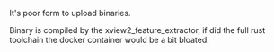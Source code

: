 It's poor form to upload binaries.

Binary is compiled by the xview2_feature_extractor, if did the full rust toolchain the docker container would be
a bit bloated.